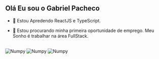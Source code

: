 ## Olá Eu sou o Gabriel Pacheco 

- 🌱 Estou Apredendo ReactJS e TypeScript.

- 🔭 Estou procurando minha primeira oportunidade de emprego. Meu Sonho é trabalhar na área FullStack.

##

  <div style="flex-basis: 48%;">
    <a><img align="center" alt="Numpy" src="https://img.shields.io/badge/YouTube-FF0000?style=for-the-badge&logo=youtube&logoColor=white">
    </a>
    <a><img align="center" alt="Numpy" src="https://img.shields.io/badge/Instagram-E4405F?style=for-the-badge&logo=instagram&logoColor=white">
    </a>
    <a><img align="center" alt="Numpy" src="https://img.shields.io/badge/Gmail-D14836?style=for-the-badge&logo=gmail&logoColor=white">
    </a>
  </div>


